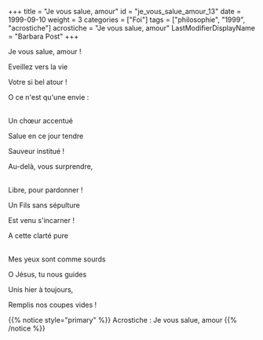 +++
title = "Je vous salue, amour"
id = "je_vous_salue_amour_13"
date = 1999-09-10
weight = 3
categories = ["Foi"]
tags = ["philosophie", "1999", "acrostiche"]
acrostiche = "Je vous salue, amour"
LastModifierDisplayName = "Barbara Post"
+++

Je vous salue, amour !

Eveillez vers la vie

Votre si bel atour !

O ce n'est qu'une envie :

 \
Un chœur accentué

Salue en ce jour tendre

Sauveur institué !

Au-delà, vous surprendre,

 \
Libre, pour pardonner !

Un Fils sans sépulture

Est venu s'incarner !

A cette clarté pure

 \
Mes yeux sont comme sourds

O Jésus, tu nous guides

Unis hier à toujours,

Remplis nos coupes vides !

{{% notice style="primary" %}}
Acrostiche : Je vous salue, amour
{{% /notice %}}
